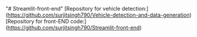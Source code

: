 "# Streamlit-front-end" 
[Repository for vehicle detection:] (https://github.com/surjitsingh790/Vehicle-detection-and-data-generation)
[Repository for front-END code:] (https://github.com/surjitsingh790/Streamlit-front-end)
